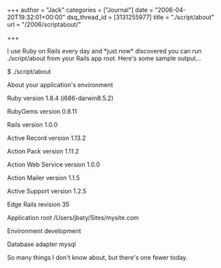 +++
author = "Jack"
categories = ["Journal"]
date = "2006-04-20T19:32:01+00:00"
dsq_thread_id = [3131255977]
title = "./script/about"
url = "/2006/scriptabout/"

+++

I use Ruby on Rails every day and \*just now\* discovered you can run ./script/about from your Rails app root. Here's some sample output&#8230; 

$ ./script/about 

About your application's environment 

Ruby version 1.8.4 (i686-darwin8.5.2) 

RubyGems version 0.8.11 

Rails version 1.0.0 

Active Record version 1.13.2 

Action Pack version 1.11.2 

Action Web Service version 1.0.0 

Action Mailer version 1.1.5 

Active Support version 1.2.5 

Edge Rails revision 35 

Application root /Users/jbaty/Sites/mysite.com 

Environment development 

Database adapter mysql 

So many things I don't know about, but there's one fewer today.